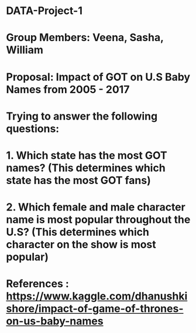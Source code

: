 # DATA-Project-1
# Group Members: Veena, Sasha, William

# Proposal: Impact of GOT on U.S Baby Names from 2005 - 2017
# Trying to answer the following questions:
# 1. Which state has the most GOT names? (This determines which state has the most GOT fans)
# 2. Which female and male character name is most popular throughout the U.S? (This determines which character on the show is most popular)

# References : https://www.kaggle.com/dhanushkishore/impact-of-game-of-thrones-on-us-baby-names
